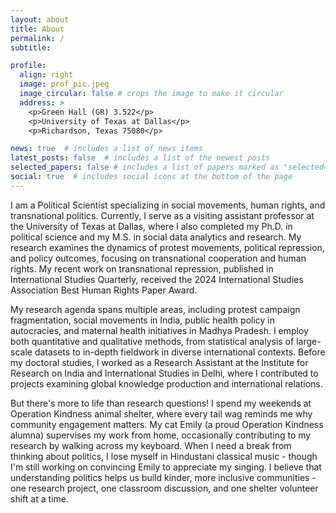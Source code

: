 ```yaml
---
layout: about
title: About
permalink: /
subtitle: 

profile:
  align: right
  image: prof_pic.jpeg
  image_circular: false # crops the image to make it circular
  address: >
    <p>Green Hall (GR) 3.522</p>
    <p>University of Texas at Dallas</p>
    <p>Richardson, Texas 75080</p>

news: true  # includes a list of news items
latest_posts: false  # includes a list of the newest posts
selected_papers: false # includes a list of papers marked as "selected={true}"
social: true  # includes social icons at the bottom of the page
---
```


I am a Political Scientist specializing in social movements, human rights, and transnational politics. Currently, I serve as a visiting assistant professor at the University of Texas at Dallas, where I also completed my Ph.D. in political science and my M.S. in social data analytics and research. My research examines the dynamics of protest movements, political repression, and policy outcomes, focusing on transnational cooperation and human rights. My recent work on transnational repression, published in International Studies Quarterly, received the 2024 International Studies Association Best Human Rights Paper Award.

My research agenda spans multiple areas, including protest campaign fragmentation, social movements in India, public health policy in autocracies, and maternal health initiatives in Madhya Pradesh. I employ both quantitative and qualitative methods, from statistical analysis of large-scale datasets to in-depth fieldwork in diverse international contexts. Before my doctoral studies, I worked as a Research Assistant at the Institute for Research on India and International Studies in Delhi, where I contributed to projects examining global knowledge production and international relations.

But there's more to life than research questions! I spend my weekends at Operation Kindness animal shelter, where every tail wag reminds me why community engagement matters. My cat Emily (a proud Operation Kindness alumna) supervises my work from home, occasionally contributing to my research by walking across my keyboard. When I need a break from thinking about politics, I lose myself in Hindustani classical music - though I'm still working on convincing Emily to appreciate my singing. I believe that understanding politics helps us build kinder, more inclusive communities - one research project, one classroom discussion, and one shelter volunteer shift at a time.
